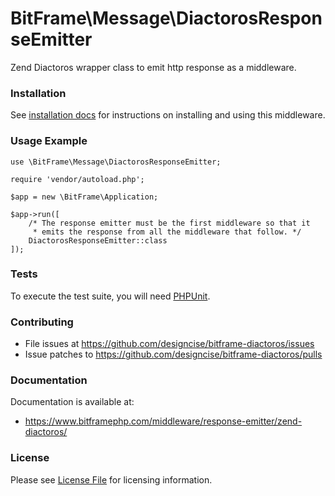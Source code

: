 # BitFrame\Message\DiactorosResponseEmitter

Zend Diactoros wrapper class to emit http response as a middleware.

### Installation

See [installation docs](https://www.bitframephp.com/middleware/response-emitter/zend-diactoros) for instructions on installing and using this middleware.

### Usage Example

```
use \BitFrame\Message\DiactorosResponseEmitter;

require 'vendor/autoload.php';

$app = new \BitFrame\Application;

$app->run([
    /* The response emitter must be the first middleware so that it
     * emits the response from all the middleware that follow. */
    DiactorosResponseEmitter::class
]);
```

### Tests

To execute the test suite, you will need [PHPUnit](https://phpunit.de/).

### Contributing

* File issues at https://github.com/designcise/bitframe-diactoros/issues
* Issue patches to https://github.com/designcise/bitframe-diactoros/pulls

### Documentation

Documentation is available at:

* https://www.bitframephp.com/middleware/response-emitter/zend-diactoros/

### License

Please see [License File](LICENSE.md) for licensing information.